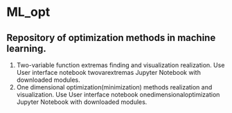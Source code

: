 # ML_opt
## Repository of optimization methods in machine learning.
1. Two-variable function extremas finding and visualization realization. Use User interface notebook twovarextremas Jupyter Notebook with downloaded modules.
2. One dimensional optimization(minimization) methods realization and visualization. Use User interface notebook onedimensionaloptimization Jupyter Notebook with downloaded modules.
